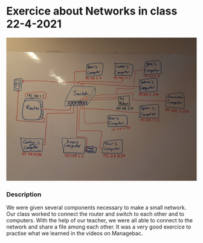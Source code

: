# Exercice about Networks in class 22-4-2021
![alt text](2021-04-22.jpg) <br> 
### Description 
We were given several components necessary to make a small network. Our class worked to connect the router and switch to each other and to computers. With the help of our teacher, we were all able to connect to the network and share a file among each other. It was a very good exercice to practise what we learned in the videos on Managebac.
